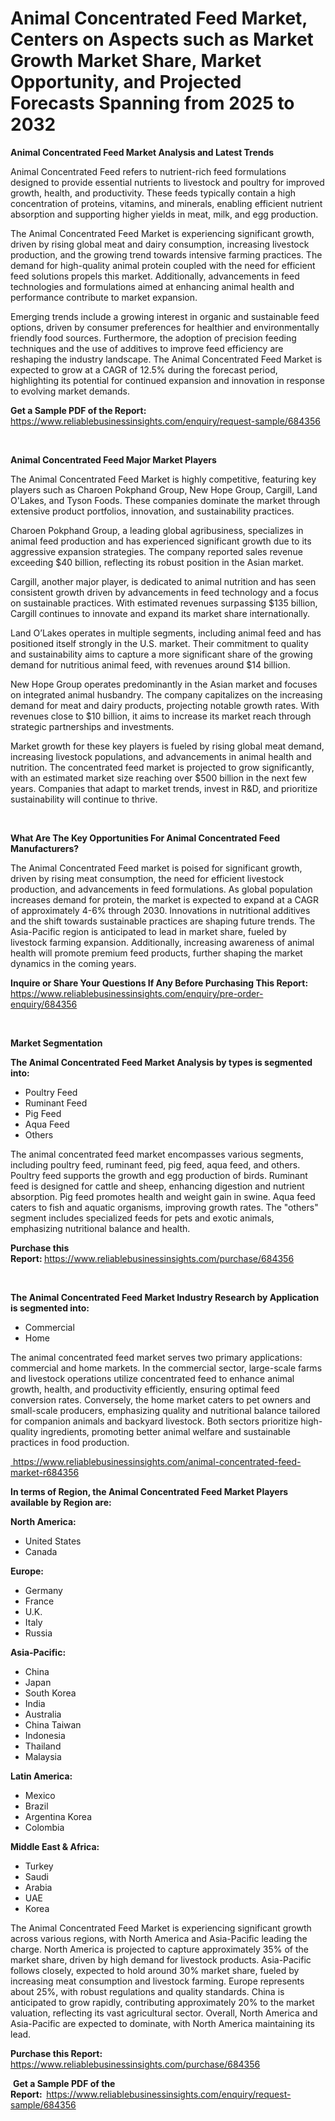 <p><h1>Animal Concentrated Feed Market, Centers on Aspects such as Market Growth Market Share, Market Opportunity, and Projected Forecasts Spanning from 2025 to 2032</h1></p><p><strong>Animal Concentrated Feed Market Analysis and Latest Trends</strong></p>
<p><p>Animal Concentrated Feed refers to nutrient-rich feed formulations designed to provide essential nutrients to livestock and poultry for improved growth, health, and productivity. These feeds typically contain a high concentration of proteins, vitamins, and minerals, enabling efficient nutrient absorption and supporting higher yields in meat, milk, and egg production.</p><p>The Animal Concentrated Feed Market is experiencing significant growth, driven by rising global meat and dairy consumption, increasing livestock production, and the growing trend towards intensive farming practices. The demand for high-quality animal protein coupled with the need for efficient feed solutions propels this market. Additionally, advancements in feed technologies and formulations aimed at enhancing animal health and performance contribute to market expansion.</p><p>Emerging trends include a growing interest in organic and sustainable feed options, driven by consumer preferences for healthier and environmentally friendly food sources. Furthermore, the adoption of precision feeding techniques and the use of additives to improve feed efficiency are reshaping the industry landscape. The Animal Concentrated Feed Market is expected to grow at a CAGR of 12.5% during the forecast period, highlighting its potential for continued expansion and innovation in response to evolving market demands.</p></p>
<p><strong>Get a Sample PDF of the Report:&nbsp;</strong> <a href="https://www.reliablebusinessinsights.com/enquiry/request-sample/684356?utm_campaign=2876&utm_medium=2&utm_source=Github&utm_content=ia&utm_term=19042025&utm_id=animal-concentrated-feed">https://www.reliablebusinessinsights.com/enquiry/request-sample/684356</a></p>
<p>&nbsp;</p>
<p><strong>Animal Concentrated Feed Major Market Players</strong></p>
<p><p>The Animal Concentrated Feed Market is highly competitive, featuring key players such as Charoen Pokphand Group, New Hope Group, Cargill, Land O'Lakes, and Tyson Foods. These companies dominate the market through extensive product portfolios, innovation, and sustainability practices. </p><p>Charoen Pokphand Group, a leading global agribusiness, specializes in animal feed production and has experienced significant growth due to its aggressive expansion strategies. The company reported sales revenue exceeding $40 billion, reflecting its robust position in the Asian market.</p><p>Cargill, another major player, is dedicated to animal nutrition and has seen consistent growth driven by advancements in feed technology and a focus on sustainable practices. With estimated revenues surpassing $135 billion, Cargill continues to innovate and expand its market share internationally.</p><p>Land O’Lakes operates in multiple segments, including animal feed and has positioned itself strongly in the U.S. market. Their commitment to quality and sustainability aims to capture a more significant share of the growing demand for nutritious animal feed, with revenues around $14 billion.</p><p>New Hope Group operates predominantly in the Asian market and focuses on integrated animal husbandry. The company capitalizes on the increasing demand for meat and dairy products, projecting notable growth rates. With revenues close to $10 billion, it aims to increase its market reach through strategic partnerships and investments.</p><p>Market growth for these key players is fueled by rising global meat demand, increasing livestock populations, and advancements in animal health and nutrition. The concentrated feed market is projected to grow significantly, with an estimated market size reaching over $500 billion in the next few years. Companies that adapt to market trends, invest in R&D, and prioritize sustainability will continue to thrive.</p></p>
<p>&nbsp;</p>
<p><strong>What Are The Key Opportunities For Animal Concentrated Feed Manufacturers?</strong></p>
<p><p>The Animal Concentrated Feed market is poised for significant growth, driven by rising meat consumption, the need for efficient livestock production, and advancements in feed formulations. As global population increases demand for protein, the market is expected to expand at a CAGR of approximately 4-6% through 2030. Innovations in nutritional additives and the shift towards sustainable practices are shaping future trends. The Asia-Pacific region is anticipated to lead in market share, fueled by livestock farming expansion. Additionally, increasing awareness of animal health will promote premium feed products, further shaping the market dynamics in the coming years.</p></p>
<p><strong>Inquire or Share Your Questions If Any Before Purchasing This Report:</strong> <a href="https://www.reliablebusinessinsights.com/enquiry/pre-order-enquiry/684356?utm_campaign=2876&utm_medium=2&utm_source=Github&utm_content=ia&utm_term=19042025&utm_id=animal-concentrated-feed">https://www.reliablebusinessinsights.com/enquiry/pre-order-enquiry/684356</a></p>
<p>&nbsp;</p>
<p><strong>Market Segmentation</strong></p>
<p><strong>The Animal Concentrated Feed Market Analysis by types is segmented into:</strong></p>
<p><ul><li>Poultry Feed</li><li>Ruminant Feed</li><li>Pig Feed</li><li>Aqua Feed</li><li>Others</li></ul></p>
<p><p>The animal concentrated feed market encompasses various segments, including poultry feed, ruminant feed, pig feed, aqua feed, and others. Poultry feed supports the growth and egg production of birds. Ruminant feed is designed for cattle and sheep, enhancing digestion and nutrient absorption. Pig feed promotes health and weight gain in swine. Aqua feed caters to fish and aquatic organisms, improving growth rates. The "others" segment includes specialized feeds for pets and exotic animals, emphasizing nutritional balance and health.</p></p>
<p><strong>Purchase this Report:&nbsp;</strong><a href="https://www.reliablebusinessinsights.com/purchase/684356?utm_campaign=2876&utm_medium=2&utm_source=Github&utm_content=ia&utm_term=19042025&utm_id=animal-concentrated-feed">https://www.reliablebusinessinsights.com/purchase/684356</a></p>
<p>&nbsp;</p>
<p><strong>The Animal Concentrated Feed Market Industry Research by Application is segmented into:</strong></p>
<p><ul><li>Commercial</li><li>Home</li></ul></p>
<p><p>The animal concentrated feed market serves two primary applications: commercial and home markets. In the commercial sector, large-scale farms and livestock operations utilize concentrated feed to enhance animal growth, health, and productivity efficiently, ensuring optimal feed conversion rates. Conversely, the home market caters to pet owners and small-scale producers, emphasizing quality and nutritional balance tailored for companion animals and backyard livestock. Both sectors prioritize high-quality ingredients, promoting better animal welfare and sustainable practices in food production.</p></p>
<p><a href="https://www.reliablebusinessinsights.com/animal-concentrated-feed-market-r684356?utm_campaign=2876&utm_medium=2&utm_source=Github&utm_content=ia&utm_term=19042025&utm_id=animal-concentrated-feed">&nbsp;https://www.reliablebusinessinsights.com/animal-concentrated-feed-market-r684356</a></p>
<p><strong>In terms of Region, the Animal Concentrated Feed Market Players available by Region are:</strong></p>
<p>
    <p> <strong> North America: </strong>
        <ul>
            <li>United States</li>
            <li>Canada</li>
        </ul>
        </p> 
    <p> <strong> Europe: </strong>
        <ul>
            <li>Germany</li>
            <li>France</li>
            <li>U.K.</li>
            <li>Italy</li>
            <li>Russia</li>
        </ul>
        </p> 
    <p> <strong> Asia-Pacific: </strong>
        <ul>
            <li>China</li>
            <li>Japan</li>
            <li>South Korea</li>
            <li>India</li>
            <li>Australia</li>
            <li>China Taiwan</li>
            <li>Indonesia</li>
            <li>Thailand</li>
            <li>Malaysia</li>
        </ul>
        </p> 
    <p> <strong> Latin America: </strong>
        <ul>
            <li>Mexico</li>
            <li>Brazil</li>
            <li>Argentina Korea</li>
            <li>Colombia</li>
        </ul>
        </p> 
    <p> <strong> Middle East & Africa: </strong>
        <ul>
            <li>Turkey</li>
            <li>Saudi</li>
            <li>Arabia</li>
            <li>UAE</li>
            <li>Korea</li>
        </ul>
    </p>
    </p>
<p><p>The Animal Concentrated Feed Market is experiencing significant growth across various regions, with North America and Asia-Pacific leading the charge. North America is projected to capture approximately 35% of the market share, driven by high demand for livestock products. Asia-Pacific follows closely, expected to hold around 30% market share, fueled by increasing meat consumption and livestock farming. Europe represents about 25%, with robust regulations and quality standards. China is anticipated to grow rapidly, contributing approximately 20% to the market valuation, reflecting its vast agricultural sector. Overall, North America and Asia-Pacific are expected to dominate, with North America maintaining its lead.</p></p>
<p><strong>Purchase this Report: </strong><a href="https://www.reliablebusinessinsights.com/purchase/684356?utm_campaign=2876&utm_medium=2&utm_source=Github&utm_content=ia&utm_term=19042025&utm_id=animal-concentrated-feed">https://www.reliablebusinessinsights.com/purchase/684356</a></p>
<p>&nbsp;<strong>Get a Sample PDF of the Report:&nbsp;&nbsp;</strong><a href="https://www.reliablebusinessinsights.com/enquiry/request-sample/684356?utm_campaign=2876&utm_medium=2&utm_source=Github&utm_content=ia&utm_term=19042025&utm_id=animal-concentrated-feed">https://www.reliablebusinessinsights.com/enquiry/request-sample/684356</a></p>
<p><strong></strong></p>
<p><p></p><p></p><p></p></p>